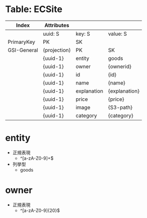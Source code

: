 # Table: ECSite
  |Index|Attributes|||
  |--|--|--|--|
  ||uuid: S|key: S|value: S|
  |PrimaryKey|PK|SK||
  |GSI-General|(projection)|PK|SK|
  ||{uuid-1}|entity|goods|
  ||{uuid-1}|owner|{ownerid}|
  ||{uuid-1}|id|{id}|
  ||{uuid-1}|name|{name}|
  ||{uuid-1}|explanation|{explanation}|
  ||{uuid-1}|price|{price}|
  ||{uuid-1}|image|{S3-path}|
  ||{uuid-1}|category|{category}|

# entity
  - 正規表現
    - ^[a-zA-Z0-9]+$
  - 列挙型
    - goods

# owner
  - 正規表現
    - ^[a-zA-Z0-9]{20}$


